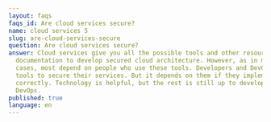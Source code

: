 ```yaml
---
layout: faqs
faqs_id: Are cloud services secure?
name: cloud services 5
slug: are-cloud-services-secure
question: Are cloud services secure?
answer: Cloud services give you all the possible tools and other resources like
  documentation to develop secured cloud architecture. However, as in many
  cases, most depend on people who use these tools. Developers and DevOps get
  tools to secure their services. But it depends on them if they implement them
  correctly. Technology is helpful, but the rest is still up to developers and
  DevOps.
published: true
language: en
---
```

